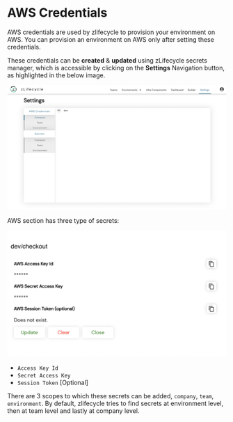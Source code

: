 # AWS Credentials

AWS credentials are used by zlifecycle to provision your environment on AWS. You can provision an environment on AWS only after setting these credentials.

These credentials can be **created** & **updated** using zLifecycle secrets manager, which is accessible by clicking on the **Settings** Navigation button, as highlighted in the below image.

![settings](../assets/images/secrets.png "Settings")

AWS section has three type of secrets:

![aws-secrets](../assets/images/aws-secrets.png "aws-secrets")

* `Access Key Id`
* `Secret Access Key`
* `Session Token` [Optional]

There are 3 scopes to which these secrets can be added, `company`, `team`, `environment`. By default, zlifecycle tries to find secrets at environment level, then at team level and lastly at company level.
